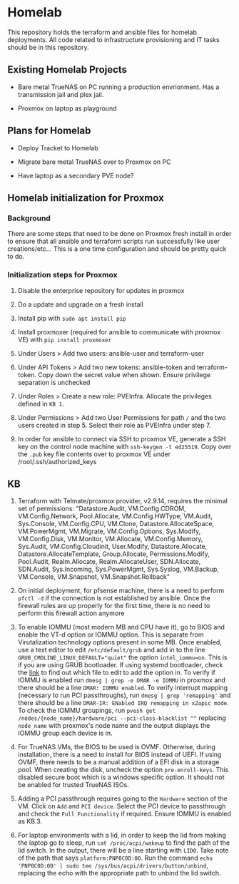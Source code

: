 # Homelab

This repository holds the terraform and ansible files for homelab deployments. All code related to infrastructure provisioning and IT tasks should be in this repository.

## Existing Homelab Projects

- Bare metal TrueNAS on PC running a production envrionment. Has a transmission jail and plex jail.

- Proxmox on laptop as playground

## Plans for Homelab

- Deploy Tracket to Homelab

- Migrate bare metal TrueNAS over to Proxmox on PC

- Have laptop as a secondary PVE node?

## Homelab initialization for Proxmox

### Background

There are some steps that need to be done on Proxmox fresh install in order to ensure that all ansible and terraform scripts run successfully like user creations/etc... This is a one time configuration and should be pretty quick to do.

### Initialization steps for Proxmox

1. Disable the enterprise repository for updates in proxmox

2. Do a update and upgrade on a fresh install

3. Install pip with `sudo apt install pip`

4. Install proxmoxer (required for ansible to communicate with proxmox VE) with `pip install proxmoxer`

5. Under Users > Add two users: ansible-user and terraform-user

6. Under API Tokens > Add two new tokens: ansible-token and terraform-token. Copy down the secret value when shown. Ensure privilege separation is unchecked

7. Under Roles > Create a new role: PVEInfra. Allocate the privileges defined in `KB 1.`

8. Under Permissions > Add two User Permissions for path `/` and the two users created in step 5. Select their role as PVEInfra under step 7.

9. In order for ansible to connect via SSH to proxmox VE, generate a SSH key on the control node machine with `ssh-keygen -t ed25519`. Copy over the `.pub` key file contents over to proxmox VE under /root/.ssh/authorized_keys

## KB

1. Terraform with Telmate/proxmox provider, v2.9.14, requires the minimal set of permissions: "Datastore.Audit, VM.Config.CDROM, VM.Config.Network, Pool.Allocate, VM.Config.HWType, VM.Audit, Sys.Console, VM.Config.CPU, VM.Clone, Datastore.AllocateSpace, VM.PowerMgmt, VM.Migrate, VM.Config.Options, Sys.Modify, VM.Config.Disk, VM.Monitor, VM.Allocate, VM.Config.Memory, Sys.Audit, VM.Config.Cloudinit, User.Modify, Datastore.Allocate, Datastore.AllocateTemplate, Group.Allocate, Permissions.Modify, Pool.Audit, Realm.Allocate, Realm.AllocateUser, SDN.Allocate, SDN.Audit, Sys.Incoming, Sys.PowerMgmt, Sys.Syslog, VM.Backup, VM.Console, VM.Snapshot, VM.Snapshot.Rollback"

2. On initial deployment, for pfsense machine, there is a need to perform `pfctl -d` if the connection is not established by ansible. Once the firewall rules are up properly for the first time, there is no need to perform this firewall action anymore

3. To enable IOMMU (most modern MB and CPU have it), go to BIOS and enable the VT-d option or IOMMU option. This is separate from Virutalization technology options present in some MB. Once enabled, use a text editor to edit `/etc/default/grub` and add in to the line `GRUB_CMDLINE_LINUX_DEFAULT="quiet"` the option `intel_iommu=on`. This is if you are using GRUB bootloader. If using systemd bootloader, check the [link](https://pve.proxmox.com/pve-docs/pve-admin-guide.html#sysboot_proxmox_boot_tool) to find out which file to edit to add the option in. To verify if IOMMU is enabled run `dmesg | grep -e DMAR -e IOMMU` in proxmox and there should be a line `DMAR: IOMMU enabled`. To verify interrupt mapping (necessary to run PCI passthroughs), run `dmesg | grep 'remapping'` and there should be a line `DMAR-IR: ENabled IRQ remapping in x2apic mode`. To check the IOMMU groupings, run `pvesh get /nodes/{node_name}/hardware/pci --pci-class-blacklist ""` replacing `node_name` with proxmox's node name and the output displays the IOMMU group each device is in.

4. For TrueNAS VMs, the BIOS to be used is OVMF. Otherwise, during installation, there is a need to install for BIOS instead of UEFI. If using OVMF, there needs to be a manual addition of a EFI disk in a storage pool. When creating the disk, uncheck the option `pre-enroll-keys`. This disabled secure boot which is a windows specific option. It should not be enabled for trusted TrueNAS ISOs.

5. Adding a PCI passthrough requires going to the `Hardware` section of the VM. Click on `Add` and `PCI device`. Select the PCI device to passthrough and check the `Full Functionality` if required. Ensure IOMMU is enabled as KB.3.

6. For laptop environments with a lid, in order to keep the lid from making the laptop go to sleep, run `cat /proc/acpi/wakeup` to find the path of the lid switch. In the output, there will be a line starting with `LID0`. Take note of the path that says `platform:PNP0C0D:00`. Run the command `echo 'PNP0C0D:00' | sudo tee /sys/bus/acpi/drivers/button/unbind`, replacing the echo with the appropriate path to unbind the lid switch.